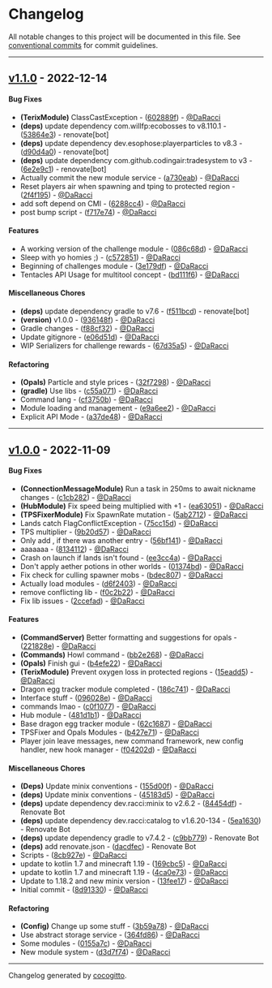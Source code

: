 # Changelog
All notable changes to this project will be documented in this file. See [conventional commits](https://www.conventionalcommits.org/) for commit guidelines.

- - -
## [v1.1.0](https://github.com/DaRacci/Elixir/compare/v1.0.0..v1.1.0) - 2022-12-14
#### Bug Fixes
- **(TerixModule)** ClassCastException - ([602889f](https://github.com/DaRacci/Elixir/commit/602889f8a2c8c8860294f7e14c7d07a79cce6fcf)) - [@DaRacci](https://github.com/DaRacci)
- **(deps)** update dependency com.willfp:ecobosses to v8.110.1 - ([53864e3](https://github.com/DaRacci/Elixir/commit/53864e324a6668899b44dcfaae2adfe8384dd05f)) - renovate[bot]
- **(deps)** update dependency dev.esophose:playerparticles to v8.3 - ([d90d4a0](https://github.com/DaRacci/Elixir/commit/d90d4a02cfddca6c685e49824bd89ed2122e615c)) - renovate[bot]
- **(deps)** update dependency com.github.codingair:tradesystem to v3 - ([6e2e9c1](https://github.com/DaRacci/Elixir/commit/6e2e9c147acb419754de22578a109a2835ab814b)) - renovate[bot]
- Actually commit the new module service - ([a730eab](https://github.com/DaRacci/Elixir/commit/a730eabdf73809680c58bff441afbb8150045d3b)) - [@DaRacci](https://github.com/DaRacci)
- Reset players air when spawning and tping to protected region - ([2f4f195](https://github.com/DaRacci/Elixir/commit/2f4f1955aed194f6caf052f15047eb7511b688c3)) - [@DaRacci](https://github.com/DaRacci)
- add soft depend on CMI - ([6288cc4](https://github.com/DaRacci/Elixir/commit/6288cc4dec01fe45070d681d598a50b468f69811)) - [@DaRacci](https://github.com/DaRacci)
- post bump script - ([f717e74](https://github.com/DaRacci/Elixir/commit/f717e74e0f685cbb2aa431836ffba479f8c20d4a)) - [@DaRacci](https://github.com/DaRacci)
#### Features
- A working version of the challenge module - ([086c68d](https://github.com/DaRacci/Elixir/commit/086c68d004c7fa5e3c263310e78472a14ab77e8f)) - [@DaRacci](https://github.com/DaRacci)
- Sleep with yo homies ;) - ([c572851](https://github.com/DaRacci/Elixir/commit/c57285138394ee9775f39dd6a90dac32b4c12149)) - [@DaRacci](https://github.com/DaRacci)
- Beginning of challenges module - ([3e179df](https://github.com/DaRacci/Elixir/commit/3e179df025220d5307b06cd43e8d3dfc011a3eb9)) - [@DaRacci](https://github.com/DaRacci)
- Tentacles API Usage for multitool concept - ([bd111f6](https://github.com/DaRacci/Elixir/commit/bd111f6548198df1449d6338a31e5398d26e66f9)) - [@DaRacci](https://github.com/DaRacci)
#### Miscellaneous Chores
- **(deps)** update dependency gradle to v7.6 - ([f511bcd](https://github.com/DaRacci/Elixir/commit/f511bcd3a92e54e8bec080d8d11714f8269f72e6)) - renovate[bot]
- **(version)** v1.0.0 - ([936148f](https://github.com/DaRacci/Elixir/commit/936148f4401f3be05e6c300fc98ebcdcd395d191)) - [@DaRacci](https://github.com/DaRacci)
- Gradle changes - ([f88cf32](https://github.com/DaRacci/Elixir/commit/f88cf3203d6b474b3c617382a3c87aff74057db9)) - [@DaRacci](https://github.com/DaRacci)
- Update gitignore - ([e06d51d](https://github.com/DaRacci/Elixir/commit/e06d51d404d8fe3fede28e783d4f00cdc1b1a0f7)) - [@DaRacci](https://github.com/DaRacci)
- WIP Serializers for challenge rewards - ([67d35a5](https://github.com/DaRacci/Elixir/commit/67d35a5b677cf58358b18607b516590f5d41a760)) - [@DaRacci](https://github.com/DaRacci)
#### Refactoring
- **(Opals)** Particle and style prices - ([32f7298](https://github.com/DaRacci/Elixir/commit/32f729822fcad9c714e3de0b3e68258c50f44220)) - [@DaRacci](https://github.com/DaRacci)
- **(gradle)** Use libs - ([c55a071](https://github.com/DaRacci/Elixir/commit/c55a071c39712ed35617a840bca886bf795b1ca8)) - [@DaRacci](https://github.com/DaRacci)
- Command lang - ([cf3750b](https://github.com/DaRacci/Elixir/commit/cf3750b006f701ad88775da2a8b919297f4bc477)) - [@DaRacci](https://github.com/DaRacci)
- Module loading and management - ([e9a6ee2](https://github.com/DaRacci/Elixir/commit/e9a6ee27c4a31ec42b975c0c3a473643fe6fb9a5)) - [@DaRacci](https://github.com/DaRacci)
- Explicit API Mode - ([a37de48](https://github.com/DaRacci/Elixir/commit/a37de484e4531a6dde5260583e27ab91617f2222)) - [@DaRacci](https://github.com/DaRacci)

- - -

## [v1.0.0](https://github.com/DaRacci/Elixir/compare/v0.0.1..v1.0.0) - 2022-11-09
#### Bug Fixes
- **(ConnectionMessageModule)** Run a task in 250ms to await nickname changes - ([c1cb282](https://github.com/DaRacci/Elixir/commit/c1cb2824de2b713f482c02b7e57e5e9b9fa81314)) - [@DaRacci](https://github.com/DaRacci)
- **(HubModule)** Fix speed being multiplied with +1 - ([ea63051](https://github.com/DaRacci/Elixir/commit/ea63051b01341579b35e5dda06b03be1d930ee09)) - [@DaRacci](https://github.com/DaRacci)
- **(TPSFixerModule)** Fix SpawnRate mutation - ([5ab2712](https://github.com/DaRacci/Elixir/commit/5ab2712b63a0cdb599deb96ab6f7f106252bd386)) - [@DaRacci](https://github.com/DaRacci)
- Lands catch FlagConflictException - ([75cc15d](https://github.com/DaRacci/Elixir/commit/75cc15d01ba1cc9c683f5601fa677ddf6672b87d)) - [@DaRacci](https://github.com/DaRacci)
- TPS multiplier - ([9b20d57](https://github.com/DaRacci/Elixir/commit/9b20d575f82b400060d5e7cdf5df41fa3963d684)) - [@DaRacci](https://github.com/DaRacci)
- Only add , if there was another entry - ([56bf141](https://github.com/DaRacci/Elixir/commit/56bf1416a64188db047f0bae120968a0aa60f024)) - [@DaRacci](https://github.com/DaRacci)
- aaaaaaa - ([8134112](https://github.com/DaRacci/Elixir/commit/8134112253e68da7d8f9dd42d0df59b202280bcb)) - [@DaRacci](https://github.com/DaRacci)
- Crash on launch if lands isn't found - ([ee3cc4a](https://github.com/DaRacci/Elixir/commit/ee3cc4acef6101dbe3d25d2f376c957ccdfb2268)) - [@DaRacci](https://github.com/DaRacci)
- Don't apply aether potions in other worlds - ([01374bd](https://github.com/DaRacci/Elixir/commit/01374bd4f2f20ccecfbb325fc937a9d0020cd165)) - [@DaRacci](https://github.com/DaRacci)
- Fix check for culling spawner mobs - ([bdec807](https://github.com/DaRacci/Elixir/commit/bdec80703aa0de46c32800db985044f3f3f1317b)) - [@DaRacci](https://github.com/DaRacci)
- Actually load modules - ([d6f2403](https://github.com/DaRacci/Elixir/commit/d6f24033850c5747edebec0eca9866182f96b127)) - [@DaRacci](https://github.com/DaRacci)
- remove conflicting lib - ([f0c2b22](https://github.com/DaRacci/Elixir/commit/f0c2b22950aee995e8c12f156026872a15357739)) - [@DaRacci](https://github.com/DaRacci)
- Fix lib issues - ([2ccefad](https://github.com/DaRacci/Elixir/commit/2ccefad3ca42e73b26b06f02d34670491b25ec50)) - [@DaRacci](https://github.com/DaRacci)
#### Features
- **(CommandServer)** Better formatting and suggestions for opals - ([221828e](https://github.com/DaRacci/Elixir/commit/221828e9127fff3ee7ce8c5884b828a43f23b3e0)) - [@DaRacci](https://github.com/DaRacci)
- **(Commands)** Howl command - ([bb2e268](https://github.com/DaRacci/Elixir/commit/bb2e268877961db398bbb5c80ed0f52dcea90861)) - [@DaRacci](https://github.com/DaRacci)
- **(Opals)** Finish gui - ([b4efe22](https://github.com/DaRacci/Elixir/commit/b4efe224082467776b14d9aa5ff145908b18ce60)) - [@DaRacci](https://github.com/DaRacci)
- **(TerixModule)** Prevent oxygen loss in protected regions - ([15eadd5](https://github.com/DaRacci/Elixir/commit/15eadd5f9b356a0c124e1b2cebad8138fb769b94)) - [@DaRacci](https://github.com/DaRacci)
- Dragon egg tracker module completed - ([186c741](https://github.com/DaRacci/Elixir/commit/186c741f955f295a54a6e3fba1f8231471069ac8)) - [@DaRacci](https://github.com/DaRacci)
- Interface stuff - ([096028e](https://github.com/DaRacci/Elixir/commit/096028e02cb59afb969ef0e343e62ce7ffdda701)) - [@DaRacci](https://github.com/DaRacci)
- commands lmao - ([c0f1077](https://github.com/DaRacci/Elixir/commit/c0f1077cdb2ce92c4884f1bd0ff5777abcf2b598)) - [@DaRacci](https://github.com/DaRacci)
- Hub module - ([481d1b1](https://github.com/DaRacci/Elixir/commit/481d1b1aa37356b17bb083b810b81239683d9762)) - [@DaRacci](https://github.com/DaRacci)
- Base dragon egg tracker module - ([62c1687](https://github.com/DaRacci/Elixir/commit/62c1687342e622de56285530939f93b9c698e9de)) - [@DaRacci](https://github.com/DaRacci)
- TPSFixer and Opals Modules - ([b427e71](https://github.com/DaRacci/Elixir/commit/b427e7169b9e96fd84aab887ba00fcb0c1588a8e)) - [@DaRacci](https://github.com/DaRacci)
- Player join leave messages, new command framework, new config handler, new hook manager - ([f04202d](https://github.com/DaRacci/Elixir/commit/f04202d7355e66709f927bcf4e944b3f6c217b44)) - [@DaRacci](https://github.com/DaRacci)
#### Miscellaneous Chores
- **(Deps)** Update minix conventions - ([155d00f](https://github.com/DaRacci/Elixir/commit/155d00f353d92966ebf9e4e6912234e03336f8e2)) - [@DaRacci](https://github.com/DaRacci)
- **(deps)** Update minix conventions - ([45183d5](https://github.com/DaRacci/Elixir/commit/45183d5422b3880b04288a58b50ba4bcd2088ffe)) - [@DaRacci](https://github.com/DaRacci)
- **(deps)** update dependency dev.racci:minix to v2.6.2 - ([84454df](https://github.com/DaRacci/Elixir/commit/84454df420a7ee2106c7529069b86086b7568137)) - Renovate Bot
- **(deps)** update dependency dev.racci:catalog to v1.6.20-134 - ([5ea1630](https://github.com/DaRacci/Elixir/commit/5ea1630d1b2eb6ee807e11b0c95f4ff9c7cab584)) - Renovate Bot
- **(deps)** update dependency gradle to v7.4.2 - ([c9bb779](https://github.com/DaRacci/Elixir/commit/c9bb779592d711357d708a17181060c7e95d167d)) - Renovate Bot
- **(deps)** add renovate.json - ([dacdfec](https://github.com/DaRacci/Elixir/commit/dacdfecbc1143ca2c7e37209050ce499e2abc4a9)) - Renovate Bot
- Scripts - ([8cb927e](https://github.com/DaRacci/Elixir/commit/8cb927e56a8ee5c294cf1a0388847c780e413cc8)) - [@DaRacci](https://github.com/DaRacci)
- update to kotlin 1.7 and minecraft 1.19 - ([169cbc5](https://github.com/DaRacci/Elixir/commit/169cbc58721f9130f3a0b2c61342e590da8c3b57)) - [@DaRacci](https://github.com/DaRacci)
- update to kotlin 1.7 and minecraft 1.19 - ([4ca0e73](https://github.com/DaRacci/Elixir/commit/4ca0e739a2ed23a93853ae4b73c3f660deb09967)) - [@DaRacci](https://github.com/DaRacci)
- Update to 1.18.2 and new minix version - ([13fee17](https://github.com/DaRacci/Elixir/commit/13fee17ed2e640f450e2da2defae7f790ba4c826)) - [@DaRacci](https://github.com/DaRacci)
- Initial commit - ([8d91330](https://github.com/DaRacci/Elixir/commit/8d91330a1efd0854ba27361fc9ea63db8bd976f6)) - [@DaRacci](https://github.com/DaRacci)
#### Refactoring
- **(Config)** Change up some stuff - ([3b59a78](https://github.com/DaRacci/Elixir/commit/3b59a789d5ef508f0373da46ffe3683c9b9ed1ff)) - [@DaRacci](https://github.com/DaRacci)
- Use abstract storage service - ([364fd86](https://github.com/DaRacci/Elixir/commit/364fd86d4c32817b07ebe40f71a079d708a08a84)) - [@DaRacci](https://github.com/DaRacci)
- Some modules - ([0155a7c](https://github.com/DaRacci/Elixir/commit/0155a7c090ab403b8c561e5dd5ac2c8768304b97)) - [@DaRacci](https://github.com/DaRacci)
- New module system - ([d3d7f74](https://github.com/DaRacci/Elixir/commit/d3d7f749183a1005d3e01cab43d7cb300533376a)) - [@DaRacci](https://github.com/DaRacci)

- - -

Changelog generated by [cocogitto](https://github.com/cocogitto/cocogitto).